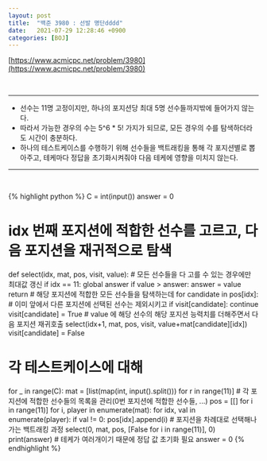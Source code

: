 ```yaml
---
layout: post
title:  "백준 3980 : 선발 명단dddd"
date:   2021-07-29 12:28:46 +0900
categories: [BOJ]
---
```


[https://www.acmicpc.net/problem/3980](https://www.acmicpc.net/problem/3980)

<br>

---

-   선수는 11명 고정이지만, 하나의 포지션당 최대 5명 선수들까지밖에 들어가지 않는다.
-   따라서 가능한 경우의 수는 5^6 \* 5! 가지가 되므로, 모든 경우의 수를 탐색하더라도 시간이 충분하다.
-   하나의 테스트케이스를 수행하기 위해 선수들을 백트래킹을 통해 각 포지션별로 뽑아주고, 테케마다 정답을 초기화시켜줘야 다음 테케에 영향을 미치지 않는다.

---
<br>

{% highlight python %}
C = int(input())
answer = 0

# idx 번째 포지션에 적합한 선수를 고르고, 다음 포지션을 재귀적으로 탐색
def select(idx, mat, pos, visit, value):
    # 모든 선수들을 다 고를 수 있는 경우에만 최대값 갱신
    if idx == 11:
        global answer
        if value > answer:
            answer = value
        return
    # 해당 포지션에 적합한 모든 선수들을 탐색하는데
    for candidate in pos[idx]:
        # 이미 앞에서 다른 포지션에 선택된 선수는 제외시키고
        if visit[candidate]: continue
        visit[candidate] = True
        # value 에 해당 선수의 해당 포지션 능력치를 더해주면서 다음 포지션 재귀호출
        select(idx+1, mat, pos, visit, value+mat[candidate][idx])
        visit[candidate] = False

# 각 테스트케이스에 대해
for _ in range(C):
    mat = [list(map(int, input().split())) for r in range(11)]
    # 각 포지션에 적합한 선수들의 목록을 관리(0번 포지션에 적합한 선수들, ...)
    pos = [[] for i in range(11)]
    for i, player in enumerate(mat):
        for idx, val in enumerate(player):
            if val != 0:
                pos[idx].append(i)
    # 포지션을 차례대로 선택해나가는 백트래킹 과정
    select(0, mat, pos, [False for i in range(11)], 0)
    print(answer)
    # 테케가 여러개이기 때문에 정답 값 초기화 필요
    answer = 0
{% endhighlight %}
